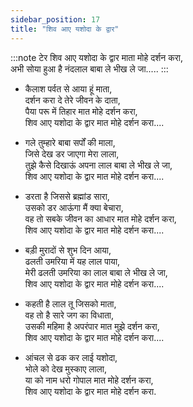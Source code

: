 ```yaml
---
sidebar_position: 17
title: "शिव आए यशोदा के द्वार"
---
```


:::note टेर
शिव आए यशोदा के द्वार माता मोहे दर्शन करा,<br/>
अभी सोया हुआ है नंदलाल बाबा ले भीख ले जा.....
:::

- कैलाश पर्वत से आया हूं माता, <br/>
दर्शन करा दे तेरे जीवन के दाता, <br/>
पैया परू में तिहार मात मोहे दर्शन करा, <br/>
शिव आए यशोदा के द्वार मात मोहे दर्शन करा....

- गले तुम्हारे बाबा सर्पों की माला, <br/>
जिसे देख डर जाएगा मेरा लाला, <br/>
तुझे कैसे दिखाऊं अपना लाल बाबा ले भीख ले जा, <br/>
शिव आए यशोदा के द्वार मात मोहे दर्शन करा....

- डरता है जिससे ब्रह्मांड सारा, <br/>
उसको डर आऊंगा मैं क्या बेचारा, <br/>
वह तो सबके जीवन का आधार मात मोहे दर्शन करा, <br/>
शिव आए यशोदा के द्वार मात मोहे दर्शन करा....

- बड़ी मुरादों से शुभ दिन आया, <br/>
ढलती उमरिया में यह लाल पाया, <br/>
मेरी ढलती उमरिया का लाल बाबा ले भीख ले जा, <br/>
शिव आए यशोदा के द्वार मात मोहे दर्शन करा....

- कहती है लाल तू जिसको माता, <br/>
वह तो है सारे जग का विधाता, <br/>
उसकी महिमा है अपरंपार मात मुझे दर्शन करा, <br/>
शिव आए यशोदा के द्वार मात मोहे दर्शन करा....

- आंचल से ढक कर लाई यशोदा, <br/>
भोले को देख मुस्काए लाला, <br/>
या को नाम धरो गोपाल मात मोहे दर्शन करा, <br/>
शिव आए यशोदा के द्वार मात मोहे दर्शन करा.
